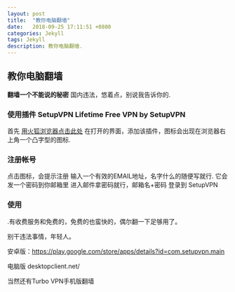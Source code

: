 ```yaml
---
layout: post
title:  "教你电脑翻墙"
date:   2018-09-25 17:11:51 +0800
categories: Jekyll
tags: Jekyll
description: 教你电脑翻墙.
---
```

## 教你电脑翻墙 ##

**翻墙一个不能说的秘密** 国内违法，悠着点，别说我告诉你的.


### 使用插件 SetupVPN Lifetime Free VPN by SetupVPN ###

首先 [用火狐浏览器点击此处](https://addons.mozilla.org/en-US/firefox/addon/setupvpn/?src=hp-dl-upandcoming) 在打开的界面，添加该插件，图标会出现在浏览器右上角一个凸字型的图标.

### 注册帐号 ###
点击图标，会提示注册
输入一个有效的EMAIL地址，名字什么的随便写就行.
它会发一个密码到你邮箱里
进入邮件拿密码就行，邮箱名+密码 登录到 SetupVPN


###  使用 ###

.有收费服务和免费的，免费的也蛮快的，偶尔翻一下足够用了。

别干违法事情，年轻人。

安卓版：https://play.google.com/store/apps/details?id=com.setupvpn.main

电脑版 desktopclient.net/

当然还有Turbo VPN手机版翻墙
